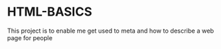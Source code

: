 # HTML-BASICS
This project is to enable me get used to meta and how to describe a web page for people 
